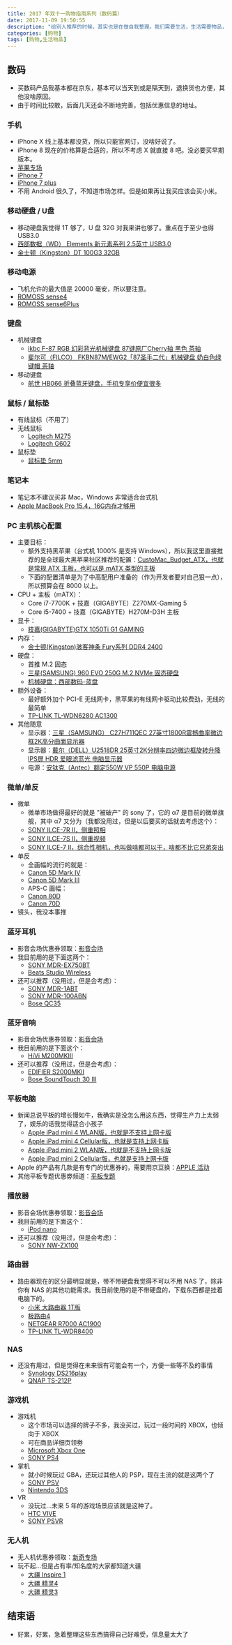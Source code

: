 ```yaml
---
title: 2017 年双十一购物指南系列（数码篇）
date: 2017-11-09 19:50:55
description: "给别人推荐的时候，其实也是在做自我整理。我们需要生活，生活需要物品，仅此而已！"
categories: [购物]
tags: [购物,生活物品]
---
```



<!-- more -->


## 数码

- 买数码产品我基本都在京东，基本可以当天到或是隔天到，退换货也方便，其他没啥原因。
- 由于时间比较敢，后面几天还会不断地完善，包括优惠信息的地址。

### 手机

- iPhone X 线上基本都没货，所以只能官网订，没啥好说了。
- iPhone 8 现在的价格算是合适的，所以不考虑 X 就直接 8 吧。没必要买早期版本。
- [苹果专场](https://sale.jd.com/act/7agkCMTqAfi.html?cpdad=1DLSUE)
- [iPhone 7]()
- [iPhone 7 plus]()
- 不用 Android 很久了，不知道市场怎样。但是如果再让我买应该会买小米。


### 移动硬盘 / U盘

- 移动硬盘我觉得 1T 够了，U 盘 32G 对我来讲也够了。重点在于至少也得 USB3.0
- [西部数据（WD） Elements 新元素系列 2.5英寸 USB3.0](http://search.jd.com/Search?keyword=%E8%A5%BF%E9%83%A8%E6%95%B0%E6%8D%AE%20My%20Passport%20Ultra&enc=utf-8&cu=true&utm_source=union.click.jd.com&utm_medium=tuiguang&utm_campaign=t_248690136_&utm_term=3b90e9e0c4c7461aadb7a70accc506d0-p_276666007&abt=3)
- [金士顿（Kingston）DT 100G3 32GB](http://search.jd.com/Search?keyword=%E9%87%91%E5%A3%AB%E9%A1%BF%EF%BC%88Kingston%EF%BC%89DT%20100G3%2032GB&enc=utf-8&cu=true&utm_source=ads.union.jd.com&utm_medium=tuiguang&utm_campaign=t_248690136_&utm_term=4a659f2423174349af2ca8a4d9129b06-p_276666007&abt=3)

### 移动电源

- 飞机允许的最大值是 20000 毫安，所以要注意。
- [ROMOSS sense4](http://search.jd.com/Search?keyword=ROMOSS%20sense4&enc=utf-8&cu=true&utm_source=ads.union.jd.com&utm_medium=tuiguang&utm_campaign=t_248690136_&utm_term=d4708e11735c40e6ad82a5267ab830b9-p_276666007&abt=3)
- [ROMOSS sense6Plus](http://search.jd.com/Search?keyword=ROMOSS%20sense6Plus&enc=utf-8&cu=true&utm_source=ads.union.jd.com&utm_medium=tuiguang&utm_campaign=t_248690136_&utm_term=41ce0c9e08c64f9692ed5048b6c4c8a5-p_276666007&abt=3)


### 键盘

- 机械键盘
	- [ikbc F-87 RGB 幻彩背光机械键盘 87键原厂Cherry轴 黑色 茶轴](http://search.jd.com/Search?keyword=ikbc%20c104%20%E8%8C%B6%E8%BD%B4&enc=utf-8&cu=true&utm_source=ads.union.jd.com&utm_medium=tuiguang&utm_campaign=t_248690136_&utm_term=46fa252e5828409ea765cb789aeab34b-p_276666007&abt=3)
	- [斐尔可（FILCO） FKBN87M/EWG2「87圣手二代」机械键盘 奶白色绿键帽 茶轴](http://search.jd.com/Search?keyword=ikbc%20c104%20%E8%8C%B6%E8%BD%B4&enc=utf-8&cu=true&utm_source=ads.union.jd.com&utm_medium=tuiguang&utm_campaign=t_248690136_&utm_term=46fa252e5828409ea765cb789aeab34b-p_276666007&abt=3)
- 移动键盘
	- [航世 HB066 折叠蓝牙键盘，手机专享价便宜很多](http://search.jd.com/Search?keyword=%E8%88%AA%E4%B8%96%20HB066%20%E6%8A%98%E5%8F%A0%E8%93%9D%E7%89%99%E9%94%AE%E7%9B%98&enc=utf-8&cu=true&utm_source=ads.union.jd.com&utm_medium=tuiguang&utm_campaign=t_248690136_&utm_term=25e8ec625da64ce0be330ebf4732b103-p_276666007&abt=3)

### 鼠标 / 鼠标垫

- 有线鼠标（不用了）
- 无线鼠标
	- [Logitech M275](http://search.jd.com/Search?keyword=Logitech%20M275&enc=utf-8&cu=true&utm_source=ads.union.jd.com&utm_medium=tuiguang&utm_campaign=t_248690136_&utm_term=bd24676cc0114b6b9c9ff3846bc3c85b-p_276666007&abt=3)
	- [Logitech G602](http://search.jd.com/Search?keyword=Logitech%20G602&enc=utf-8&cu=true&utm_source=ads.union.jd.com&utm_medium=tuiguang&utm_campaign=t_248690136_&utm_term=18bd19edd23241eaa5cf9ec6024fa63c-p_276666007&abt=3)
- 鼠标垫
    - [鼠标垫 5mm](http://search.jd.com/Search?keyword=%E9%BC%A0%E6%A0%87%E5%9E%AB%205mm&enc=utf-8&cu=true&utm_source=ads.union.jd.com&utm_medium=tuiguang&utm_campaign=t_248690136_&utm_term=ec418100a67247618332e8afdeaa8c0c-p_276666007&abt=3)


### 笔记本

- 笔记本不建议买非 Mac，Windows 非常适合台式机
- [Apple MacBook Pro 15.4，16G内存才够用](http://search.jd.com/Search?keyword=Apple%20MacBook%20Pro%2015.4&enc=utf-8&cu=true&utm_source=ads.union.jd.com&utm_medium=tuiguang&utm_campaign=t_248690136_&utm_term=66e1884ec2854cbaabdd4e6fb6bbab80-p_276666007&abt=3)


### PC 主机核心配置

- 主要目标：
    - 额外支持黑苹果（台式机 1000% 是支持 Windows），所以我这里直接推荐的是全球最大黑苹果社区推荐的配置：[CustoMac_Budget_ATX，也就是常规 ATX 主板，也可以是 mATX 类型的主板](https://www.tonymacx86.com/buyersguide/october/2016#CustoMac_Budget_ATX)
    - 下面的配置清单是为了中高配用户准备的（作为开发者要对自己狠一点），所以预算会在 8000 以上。
- CPU + 主板（mATX）：
	- Core i7-7700K + 技嘉（GIGABYTE）Z270MX-Gaming 5
	- Core i5-7400 + 技嘉（GIGABYTE）H270M-D3H 主板 
- 显卡：
    - [技嘉(GIGABYTE)GTX 1050Ti G1 GAMING](http://search.jd.com/Search?keyword=Gigabyte%20GTX%20960&enc=utf-8&cu=true&utm_source=ads.union.jd.com&utm_medium=tuiguang&utm_campaign=t_248690136_&utm_term=a5ec4d41559841c5a072b191ec68bb91-p_276666007&abt=3)
- 内存：
    - [金士顿(Kingston)骇客神条 Fury系列 DDR4 2400](http://search.jd.com/Search?keyword=%E9%87%91%E5%A3%AB%E9%A1%BF%20DDR4%202400%2016G&enc=utf-8&cu=true&utm_source=ads.union.jd.com&utm_medium=tuiguang&utm_campaign=t_248690136_&utm_term=cf3cda815fc044e3b6fe051cb7a92ad9-p_276666007&abt=3)
- 硬盘：
    - 首推 M.2 固态
    - [三星(SAMSUNG) 960 EVO 250G M.2 NVMe 固态硬盘](http://search.jd.com/Search?keyword=Samsung%20850%20PRO&enc=utf-8&cu=true&utm_source=ads.union.jd.com&utm_medium=tuiguang&utm_campaign=t_248690136_&utm_term=349d11a43f964812a59f0f4c25ea0e18-p_276666007&abt=3)
    - [机械硬盘：西部数码-蓝盘](http://search.jd.com/Search?keyword=%E8%A5%BF%E9%83%A8%E6%95%B0%E7%A0%81%20%E7%BA%A2%E7%9B%98&enc=utf-8&cu=true&utm_source=ads.union.jd.com&utm_medium=tuiguang&utm_campaign=t_248690136_&utm_term=362c84271017435fa52cb73e2c5976fd-p_276666007&abt=3)
- 额外设备：
    - 最好额外加个 PCI-E 无线网卡，黑苹果的有线网卡驱动比较费劲，无线的最简单
    - [TP-LINK TL-WDN6280 AC1300](http://search.jd.com/Search?keyword=TP-LINK%20WDN4800&enc=utf-8&cu=true&utm_source=ads.union.jd.com&utm_medium=tuiguang&utm_campaign=t_248690136_&utm_term=92b670e67d49492e96b61b41b795c90d-p_276666007&abt=3)
- 其他随意
    - 显示器：[三星（SAMSUNG） C27H711QEC 27英寸1800R震撼曲率微边框2K高分曲面显示器](http://search.jd.com/Search?keyword=DELL%20U2515H&enc=utf-8&cu=true&utm_source=ads.union.jd.com&utm_medium=tuiguang&utm_campaign=t_248690136_&utm_term=bf1eb9a6807a428b9e8ca8492bb9e908-p_276666007&abt=3)
    - 显示器：[戴尔（DELL）U2518DR 25英寸2K分辨率四边微边框旋转升降IPS屏 HDR 爱眼滤蓝光 电脑显示器](http://search.jd.com/Search?keyword=DELL%20U2515H&enc=utf-8&cu=true&utm_source=ads.union.jd.com&utm_medium=tuiguang&utm_campaign=t_248690136_&utm_term=bf1eb9a6807a428b9e8ca8492bb9e908-p_276666007&abt=3)
    - 电源：[安钛克（Antec）额定550W VP 550P 电脑电源](http://search.jd.com/Search?keyword=%E5%AE%89%E9%92%9B%E5%85%8B%20EAG550%20PRO&enc=utf-8&cu=true&utm_source=ads.union.jd.com&utm_medium=tuiguang&utm_campaign=t_248690136_&utm_term=3c96a2e4d5a648d3bad1f245f54d3912-p_276666007&abt=3)

### 微单/单反

- 微单
    - 微单市场做得最好的就是 "被破产" 的 sony 了，它的 α7 是目前的微单旗舰，其中 α7 又分为（我都没用过，但是以后要买的话就去考虑这个）：
    - [SONY ILCE-7R II，侧重照相](http://search.jd.com/Search?keyword=SONY%20ILCE-7R&enc=utf-8&cu=true&utm_source=ads.union.jd.com&utm_medium=tuiguang&utm_campaign=t_248690136_&utm_term=952bff5d5e5a45d0b9b23eafee0bbe96-p_276666007&abt=3)
    - [SONY ILCE-7S II，侧重视频](http://search.jd.com/Search?keyword=SONY%20ILCE-7S&enc=utf-8&cu=true&utm_source=ads.union.jd.com&utm_medium=tuiguang&utm_campaign=t_248690136_&utm_term=62e355a3800b441987855885040ad936-p_276666007&abt=3)
    - [SONY ILCE-7 II，综合性相机，也叫做啥都可以干，啥都不比它兄弟突出](http://search.jd.com/Search?keyword=SONY%20ILCE-7&enc=utf-8&cu=true&utm_source=ads.union.jd.com&utm_medium=tuiguang&utm_campaign=t_248690136_&utm_term=ac339655a4224c56af2517e6544bb237-p_276666007&abt=3)
- 单反
    - 全画幅的流行的就是：
    - [Canon 5D Mark IV](http://search.jd.com/Search?keyword=Canon%205D%20Mark%20IV&enc=utf-8&cu=true&utm_source=ads.union.jd.com&utm_medium=tuiguang&utm_campaign=t_248690136_&utm_term=5489617863ef490a8676cbeaa70df2f0-p_276666007&abt=3)
    - [Canon 5D Mark III](http://search.jd.com/Search?keyword=Canon%205D%20Mark%20III&enc=utf-8&cu=true&utm_source=ads.union.jd.com&utm_medium=tuiguang&utm_campaign=t_248690136_&utm_term=2e516110d7424c6cb7c583d7853d225f-p_276666007&abt=3)
    - APS-C 画幅：
    - [Canon 80D](http://search.jd.com/Search?keyword=Canon%2080D&enc=utf-8&cu=true&utm_source=ads.union.jd.com&utm_medium=tuiguang&utm_campaign=t_248690136_&utm_term=727c302f0f4747a894518627cee4a2f2-p_276666007&abt=3)
    - [Canon 70D](http://search.jd.com/Search?keyword=Canon%2070D&enc=utf-8&cu=true&utm_source=ads.union.jd.com&utm_medium=tuiguang&utm_campaign=t_248690136_&utm_term=34502e28d7ce4371807d996aca585390-p_276666007&abt=3)
- 镜头，我没本事推



### 蓝牙耳机

- 影音会场优惠券领取：[影音会场](https://sale.jd.com/act/GECX36HVmAlakiYe.html)
- 我目前用的是下面这两个：
    - [SONY MDR-EX750BT](http://search.jd.com/Search?keyword=SONY%20MDR-EX750BT&enc=utf-8&cu=true&utm_source=ads.union.jd.com&utm_medium=tuiguang&utm_campaign=t_248690136_&utm_term=328b6adf10ff4a0c82705a393aacd8de-p_276666007&abt=3)
    - [Beats Studio Wireless](http://search.jd.com/Search?keyword=Beats%20Studio%20Wireless&enc=utf-8&cu=true&utm_source=ads.union.jd.com&utm_medium=tuiguang&utm_campaign=t_248690136_&utm_term=f17ce5d1b437495ab17678f8904ec339-p_276666007&abt=3)
- 还可以推荐（没用过，但是会考虑）：
    - [SONY MDR-1ABT](http://search.jd.com/Search?keyword=SONY%20MDR-1ABT&enc=utf-8&cu=true&utm_source=ads.union.jd.com&utm_medium=tuiguang&utm_campaign=t_248690136_&utm_term=a4f0b4580f964cbeb4d3f81e9f323827-p_276666007&abt=3)
    - [SONY MDR-100ABN](http://search.jd.com/Search?keyword=SONY%20MDR-100ABN&enc=utf-8&cu=true&utm_source=ads.union.jd.com&utm_medium=tuiguang&utm_campaign=t_248690136_&utm_term=88708c2007094421b8bf2345b9e5b680-p_276666007&abt=3)
    - [Bose QC35](http://search.jd.com/Search?keyword=Bose%20QC35&enc=utf-8&cu=true&utm_source=ads.union.jd.com&utm_medium=tuiguang&utm_campaign=t_248690136_&utm_term=bc5d938535ff4e008c86e391f0b7bb14-p_276666007&abt=3)
    

### 蓝牙音响

- 影音会场优惠券领取：[影音会场](https://sale.jd.com/act/GECX36HVmAlakiYe.html)
- 我目前用的是下面这个：
    - [HiVi M200MKIII](http://search.jd.com/Search?keyword=HiVi%20M200MKIII&enc=utf-8&cu=true&utm_source=ads.union.jd.com&utm_medium=tuiguang&utm_campaign=t_248690136_&utm_term=d3cac3d27367489fb23603dce7bd5fdc-p_276666007&abt=3)
- 还可以推荐（没用过，但是会考虑）：
    - [EDIFIER S2000MKII](http://search.jd.com/Search?keyword=EDIFIER%20S2000MKII&enc=utf-8&cu=true&utm_source=ads.union.jd.com&utm_medium=tuiguang&utm_campaign=t_248690136_&utm_term=52886ac3e5e64e12af464224cb75c937-p_276666007&abt=3)
    - [Bose SoundTouch 30 III](http://search.jd.com/Search?keyword=Bose%20SoundTouch%2030%20III&enc=utf-8&cu=true&utm_source=ads.union.jd.com&utm_medium=tuiguang&utm_campaign=t_248690136_&utm_term=8b172e555bd7483e9f747c68e33fd297-p_276666007&abt=3)


### 平板电脑

- 新闻总说平板的增长慢如牛，我确实是没怎么用这东西，觉得生产力上太弱了，娱乐的话我觉得适合小孩子
    - [Apple iPad mini 4 WLAN版，也就是不支持上网卡版](http://search.jd.com/Search?keyword=Apple%20iPad%20mini%204%20WLAN&enc=utf-8&cu=true&utm_source=ads.union.jd.com&utm_medium=tuiguang&utm_campaign=t_248690136_&utm_term=6865cdd5398a4f53b3042f5be804c9df-p_276666007&abt=3)
    - [Apple iPad mini 4 Cellular版，也就是支持上网卡版](http://search.jd.com/Search?keyword=Apple%20iPad%20mini%204%20Cellular&enc=utf-8&cu=true&utm_source=ads.union.jd.com&utm_medium=tuiguang&utm_campaign=t_248690136_&utm_term=75945cac00624c4eae383fe6c0c91ce3-p_276666007&abt=3)
    - [Apple iPad mini 2 WLAN版，也就是不支持上网卡版](http://search.jd.com/Search?keyword=Apple%20iPad%20mini%202%20WLAN&enc=utf-8&cu=true&utm_source=ads.union.jd.com&utm_medium=tuiguang&utm_campaign=t_248690136_&utm_term=f58b2b7997d04e0c9f88a276071ea5ae-p_276666007&abt=3)
    - [Apple iPad mini 2 Cellular版，也就是支持上网卡版](http://search.jd.com/Search?keyword=Apple%20iPad%20mini%202%20Cellular&enc=utf-8&cu=true&utm_source=ads.union.jd.com&utm_medium=tuiguang&utm_campaign=t_248690136_&utm_term=5e73598f0a3847129ba16fa2bd4b57db-p_276666007&abt=3)
- Apple 的产品有几款是有专门的优惠券的，需要用京豆换：[APPLE 活动](https://sale.jd.com/act/kxrtIQs6FcH.html)
- 其他平板专题优惠劵频道：[平板专题](https://pad.jd.com/)

### 播放器

- 影音会场优惠券领取：[影音会场](https://sale.jd.com/act/GECX36HVmAlakiYe.html)
- 我目前用的是下面这个：
    - [iPod nano](http://search.jd.com/Search?keyword=iPod%20nano&enc=utf-8&cu=true&utm_source=ads.union.jd.com&utm_medium=tuiguang&utm_campaign=t_248690136_&utm_term=e304ac0d6ef34f44add4fbdab8016d6a-p_276666007&abt=3)
- 还可以推荐（没用过，但是会考虑）：
    - [SONY NW-ZX100](http://search.jd.com/Search?keyword=SONY%20NW-ZX100&enc=utf-8&cu=true&utm_source=ads.union.jd.com&utm_medium=tuiguang&utm_campaign=t_248690136_&utm_term=7c9b0913b6bc43eba48bd8eb5762501b-p_276666007&abt=3)

### 路由器

- 路由器现在的区分最明显就是，带不带硬盘我觉得不可以不用 NAS 了，除非你有 NAS 的其他功能需求。我目前使用的是不带硬盘的，下载东西都是挂着电脑下的。
    - [小米 大路由器 1T版](http://search.jd.com/Search?keyword=%E5%B0%8F%E7%B1%B3%20%E5%A4%A7%E8%B7%AF%E7%94%B1%E5%99%A8%201T%E7%89%88&enc=utf-8&cu=true&utm_source=ads.union.jd.com&utm_medium=tuiguang&utm_campaign=t_248690136_&utm_term=8658d4774b1d4bbdbdf36fdec9390079-p_276666007&abt=3)
    - [极路由4](http://search.jd.com/Search?keyword=%E6%9E%81%E8%B7%AF%E7%94%B14&enc=utf-8&cu=true&utm_source=ads.union.jd.com&utm_medium=tuiguang&utm_campaign=t_248690136_&utm_term=77d97fbec3f1486199594352ddbe45a4-p_276666007&abt=3)
    - [NETGEAR R7000 AC1900](http://search.jd.com/Search?keyword=NETGEAR%20R7000%20AC1900&enc=utf-8&cu=true&utm_source=ads.union.jd.com&utm_medium=tuiguang&utm_campaign=t_248690136_&utm_term=47ec2568490948d9958728f184649bfd-p_276666007&abt=3)
    - [TP-LINK TL-WDR8400](http://search.jd.com/Search?keyword=TP-LINK%20TL-WDR8400&enc=utf-8&cu=true&utm_source=ads.union.jd.com&utm_medium=tuiguang&utm_campaign=t_248690136_&utm_term=2c1e5bc34c1d41ab8ec99a79b77aff3a-p_276666007&abt=3)


### NAS

- 还没有用过，但是觉得在未来很有可能会有一个，方便一些等不及的事情
    - [Synology DS216play](http://search.jd.com/Search?keyword=Synology%20DS216play&enc=utf-8&cu=true&utm_source=ads.union.jd.com&utm_medium=tuiguang&utm_campaign=t_248690136_&utm_term=f742114d6c284f808acf2c38f23f6585-p_276666007&abt=3)
    - [QNAP TS-212P](http://search.jd.com/Search?keyword=QNAP%20TS-212P&enc=utf-8&cu=true&utm_source=ads.union.jd.com&utm_medium=tuiguang&utm_campaign=t_248690136_&utm_term=10573aa942de49eca10a905271899407-p_276666007&abt=3)



### 游戏机

- 游戏机
    - 这个市场可以选择的牌子不多，我没买过，玩过一段时间的 XBOX，也倾向于 XBOX
    - 可在商品详细页领劵
    - [Microsoft Xbox One](http://search.jd.com/Search?keyword=Microsoft%20Xbox%20One&enc=utf-8&cu=true&utm_source=ads.union.jd.com&utm_medium=tuiguang&utm_campaign=t_248690136_&utm_term=70bf9f2c3e0c41d09ae3aefea9eaeca0-p_276666007&abt=3)
    - [SONY PS4](http://search.jd.com/Search?keyword=SONY%20PS4&enc=utf-8&cu=true&utm_source=ads.union.jd.com&utm_medium=tuiguang&utm_campaign=t_248690136_&utm_term=7bcd796bc2e34b139769a05338795067-p_276666007&abt=3)
- 掌机
    - 就小时候玩过 GBA，还玩过其他人的 PSP，现在主流的就是这两个了
    - [SONY PSV](http://search.jd.com/Search?keyword=SONY%20PSV&enc=utf-8&cu=true&utm_source=ads.union.jd.com&utm_medium=tuiguang&utm_campaign=t_248690136_&utm_term=2722594e33ac45a58c17e65399568e66-p_276666007&abt=3)
    - [Nintendo 3DS](http://search.jd.com/Search?keyword=Nintendo%203DS&enc=utf-8&cu=true&utm_source=ads.union.jd.com&utm_medium=tuiguang&utm_campaign=t_248690136_&utm_term=137bceb8ff6a4d7b99633fe14c841c78-p_276666007&abt=3)
- VR
    - 没玩过...未来 5 年的游戏场景应该就是这种了。
    - [HTC VIVE](http://search.jd.com/Search?keyword=HTC%20VIVE&enc=utf-8&cu=true&utm_source=ads.union.jd.com&utm_medium=tuiguang&utm_campaign=t_248690136_&utm_term=9a42f10b10844cd789904c9f8c35c9d1-p_276666007&abt=3)
    - [SONY PSVR](http://search.jd.com/Search?keyword=SONY%20PSVR&enc=utf-8&cu=true&utm_source=ads.union.jd.com&utm_medium=tuiguang&utm_campaign=t_248690136_&utm_term=7264af4bcbe147e49e2355f9c9722d7d-p_276666007&abt=3)


### 无人机

- 无人机优惠券领取：[新奇专场](https://sale.jd.com/act/Jg8jdznQCwAoETXv.html)
- 玩不起...但是占有率/知名度的大家都知道大疆
    - [大疆 Inspire 1](http://search.jd.com/Search?keyword=%E5%A4%A7%E7%96%86%20Inspire%201&enc=utf-8&cu=true&utm_source=ads.union.jd.com&utm_medium=tuiguang&utm_campaign=t_248690136_&utm_term=c9fcefef3e36460db150303d2a0f14d1-p_276666007&abt=3)
    - [大疆 精灵4](http://search.jd.com/Search?keyword=%E5%A4%A7%E7%96%86%20%E7%B2%BE%E7%81%B54&enc=utf-8&cu=true&utm_source=ads.union.jd.com&utm_medium=tuiguang&utm_campaign=t_248690136_&utm_term=862c3a3708e4419aad7c39020f4ead25-p_276666007&abt=3)
    - [大疆 精灵3](http://search.jd.com/Search?keyword=%E5%A4%A7%E7%96%86%20%E7%B2%BE%E7%81%B53&enc=utf-8&cu=true&utm_source=ads.union.jd.com&utm_medium=tuiguang&utm_campaign=t_248690136_&utm_term=8e6fa30eefaf431d94c8eaeffe711ec0-p_276666007&abt=3)




## 结束语

- 好累，好累，急着整理这些东西搞得自己好难受，信息量太大了